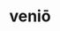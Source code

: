 ---
title: veniō
meaning: to come
ch: [seven, mt, mt5thru7, ss, ss4]
pos: verb
inf: venīre
secondppstem: ven
infend: īre
conjugation: third
derivatives: intervention, convenient
---